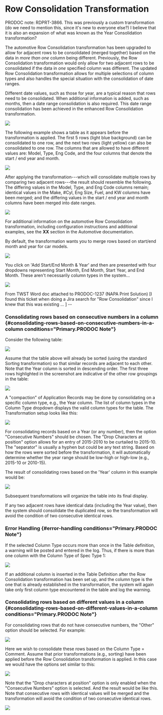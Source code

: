 Row Consolidation Transformation
================================

PRODOC note: RDPRT-3866. This was previously a custom transformation (do
we need to mention this, since it\'s new to everyone else?) I believe
that it is also an expansion of what was known as the Year Consolidation
transformation?

The automotive Row Consolidation transformation has been upgraded to
allow for adjacent rows to be consolidated (merged together) based on
the data in *more than one* column being different. Previously, the Row
Consolidation transformation would only allow for two adjacent rows to
be consolidated if the data in *one* specified column was different. The
updated Row Consolidation transformation allows for multiple selections
of column types and also handles the special situation with the
consolidation of date ranges.

Different date values, such as those for year, are a typical reason that
rows need to be consolidated. When additional information is added, such
as months, then a date range consolidation is also required. This date
range consolidation has been achieved in the enhanced Row Consolidation
transformation.

![](../../../../Resources/Images/Table%20ComponentImages/AutoPrint_RowConsolidation.png)

The following example shows a table as it appears before the
transformation is applied. The first 5 rows (light blue background) can
be consolidated to one row, and the next two rows (light yellow) can
also be consolidated to one row. The columns that are allowed to have
different values are: Model, Type, Eng Code, and the four columns that
denote the start / end year and month.

![](../../../../Resources/Images/Table%20ComponentImages/AutoRowConsol_Before.png)

After applying the transformation---which will consolidate multiple rows
by comparing two adjacent rows---the result should resemble the
following. The differing values in the Model, Type, and Eng Code columns
remain; identical values in the Make, \#Cyl, Eng Size, Fuel, and KW
columns have been merged; and the differing values in the start / end
year and month columns have been merged into date ranges.

![](../../../../Resources/Images/Table%20ComponentImages/AutoRowConsol_After.png)

For additional information on the automotive Row Consolidation
transformation, including configuration instructions and additional
examples, see the **XX** section in the Automotive documentation.

By default, the transformation wants you to merge rows based on
start/end month and year for car models.

![](../../../../Resources/Images/Table%20ComponentImages/AutoPrint_RowConsol2.png)

You click on \'Add Start/End Month & Year\' and then are presented with
four dropdowns representing Start Month, End Month, Start Year, and End
Month. These aren\'t necessarily column types in the system\...

![](../../../../Resources/Images/Table%20ComponentImages/AutoPrint_RowConsol3.png)

From TWST Word doc attached to PRODOC-1237 (NAPA Print Solution) \[I
found this ticket when doing a Jira search for \"Row Consolidation\"
since I knew that this was existing \... \] --

### Consolidating rows based on consecutive numbers in a column {#consolidating-rows-based-on-consecutive-numbers-in-a-column conditions="Primary.PRODOC Note"}

Consider the following table:

![](../../../../Resources/Images/Table%20ComponentImages/AutoAppTableExample.png)

Assume that the table above will already be sorted (using the standard
Sorting transformation) so that similar records are adjacent to each
other. Note that the Year column is sorted in descending order. The
first three rows highlighted in the screenshot are indicative of the
other row groupings in the table:

![](../../../../Resources/Images/Table%20ComponentImages/AutoAppTableExample_Sorted.png)

A "compaction" of Application Records may be done by consolidating on a
specific column type, e.g., the Year column. The list of column types in
the Column Type dropdown displays the valid column types for the table.
The Transformation setup looks like this:

![](../../../../Resources/Images/Table%20ComponentImages/AutoPrint_RowConsol2.png)

For consolidating records based on a Year (or any number), then the
option "Consecutive Numbers" should be chosen. The "Drop Characters at
position" option allows for an entry of 2015-2010 to be curtailed to
2015-10. The "separator" is usually a hyphen but could be any text
string. Based on how the rows were sorted before the transformation, it
will automatically determine whether the year range should be low-high
or high-low (e.g., 2015-10 or 2010-15).

The result of consolidating rows based on the \'Year\' column in this
example would be:

![](../../../../Resources/Images/Table%20ComponentImages/AutoAppTable_RowsConsolidated.png)

Subsequent transformations will organize the table into its final
display.

If any two adjacent rows have identical data (including the Year value),
then the system should consolidate the duplicated row, so the
transformation will avoid the condition of two consecutive identical
rows.

### Error Handling {#error-handling conditions="Primary.PRODOC Note"}

If the selected Column Type occurs more than once in the Table
definition, a warning will be posted and entered in the log. Thus, if
there is more than one column with the Column Type of Spec Type 1:

![](../../../../Resources/Images/Table%20ComponentImages/AutoPrint_RowConsolError.png)

If an additional column is inserted in the Table Definition after the
Row Consolidation transformation has been set up, and the column type is
the one that is already established in the transformation, the system
will again take only first column type encountered in the table and log
the warning.

### Consolidating rows based on different values in a column {#consolidating-rows-based-on-different-values-in-a-column conditions="Primary.PRODOC Note"}

For consolidating rows that do not have consecutive numbers, the "Other"
option should be selected. For example:

![](../../../../Resources/Images/Table%20ComponentImages/AutoPrint_RowConsol4.png)

Here we wish to consolidate these rows based on the Column Type =
Comment. Assume that prior transformations (e.g., sorting) have been
applied before the Row Consolidation transformation is applied. In this
case we would have the options set similar to this:

![](../../../../Resources/Images/Table%20ComponentImages/AutoPrint_RowConsol5.png)

Note that the "Drop characters at position" option is only enabled when
the "Consecutive Numbers" option is selected. And the result would be
like this. Note that consecutive rows with identical values will be
merged and the transformation will avoid the condition of two
consecutive identical rows.

![](../../../../Resources/Images/Table%20ComponentImages/AutoPrint_RowConsol6.png)
